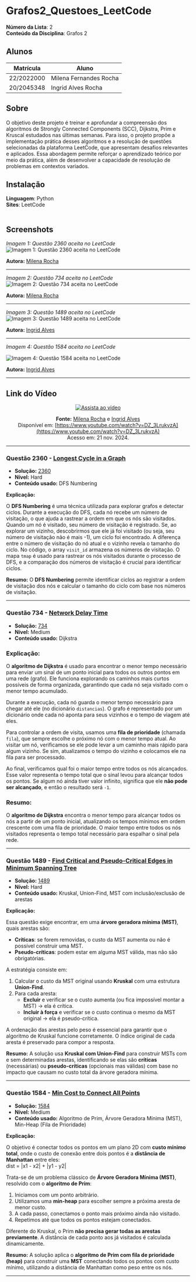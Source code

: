 # Grafos2_Questoes_LeetCode

**Número da Lista**: 2<br>
**Conteúdo da Disciplina**: Grafos 2<br>

## Alunos
|Matrícula | Aluno |
| -- | -- |
| 22/2022000 |  Milena Fernandes Rocha |
| 20/2045348  |  Ingrid Alves Rocha |

## Sobre 
O objetivo deste projeto é treinar e aprofundar a compreensão dos algoritmos de Strongly Connected Components (SCC), Dijkstra, Prim e Kruscal estudados nas últimas semanas. Para isso, o projeto propõe a implementação prática desses algoritmos e a resolução de questões selecionadas da plataforma LeetCode, que apresentam desafios relevantes e aplicados. Essa abordagem permite reforçar o aprendizado teórico por meio da prática, além de desenvolver a capacidade de resolução de problemas em contextos variados.

## Instalação 
**Linguagem**: Python<br>
**Sites**: LeetCode<br>
<br>


## Screenshots

*Imagem 1: Questão 2360 aceita no LeetCode*  
![Imagem 1: Questão 2360 aceita no LeetCode](./screenshots/2360.png)

**Autora:** [Milena Rocha](https://github.com/MilenaFRocha)

---

*Imagem 2: Questão 734 aceita no LeetCode*  
![Imagem 2: Questão 734 aceita no LeetCode](./screenshots/734.png)

**Autora:** [Milena Rocha](https://github.com/MilenaFRocha)  

---

*Imagem 3: Questão 1489 aceita no LeetCode*  
![Imagem 3: Questão 1489 aceita no LeetCode](./screenshots/Questao_Kruscal_1489.png)

**Autora:** [Ingrid Alves](https://github.com/alvesingrid)  

---

*Imagem 4: Questão 1584 aceita no LeetCode*  

![Imagem 4: Questão 1584 aceita no LeetCode](./screenshots/Questao_Prim_1584.png)

**Autora:** [Ingrid Alves](https://github.com/alvesingrid) 


---


## Link do Vídeo

<div align="center">

[![Assista ao vídeo](https://img.youtube.com/vi/DZ_3LrukvzA/0.jpg)](https://www.youtube.com/watch?v=DZ_3LrukvzA)

**Fonte:** [Milena Rocha](https://github.com/milenafrocha) e [Ingrid Alves](https://github.com/alvesingrid)  
Disponível em: [https://www.youtube.com/watch?v=DZ_3LrukvzA](https://www.youtube.com/watch?v=DZ_3LrukvzA)  
Acesso em: 21 nov. 2024.

</div>

---

### Questão 2360 - [Longest Cycle in a Graph](https://leetcode.com/problems/longest-cycle-in-a-graph/description/)

* **Solução:** [2360](./Questoes/2360.py)
* **Nível:** Hard
* **Conteúdo usado:** DFS Numbering

**Explicação:**

O **DFS Numbering** é uma técnica utilizada para explorar grafos e detectar ciclos. Durante a execução do DFS, cada nó recebe um número de visitação, o que ajuda a rastrear a ordem em que os nós são visitados.
Quando um nó é visitado, seu número de visitação é registrado. Se, ao explorar um vizinho, descobrirmos que ele já foi visitado (ou seja, seu número de visitação não é mais -1), um ciclo foi encontrado. A diferença entre o número de visitação do nó atual e o vizinho revela o tamanho do ciclo.
No código, o array `visit_id` armazena os números de visitação. O mapa `tmap` é usado para rastrear os nós visitados durante o processo de DFS, e a comparação dos números de visitação é crucial para identificar ciclos.

**Resumo:** O **DFS Numbering** permite identificar ciclos ao registrar a ordem de visitação dos nós e calcular o tamanho do ciclo com base nos números de visitação.

---

### Questão 734 - [Network Delay Time](https://leetcode.com/problems/network-delay-time/)

* **Solução:** [734](./Questoes/734.py)
* **Nível:** Medium
* **Conteúdo usado:** Dijkstra

### **Explicação:**

O **algoritmo de Dijkstra** é usado para encontrar o menor tempo necessário para enviar um sinal de um ponto inicial para todos os outros pontos em uma rede (grafo). Ele funciona explorando os caminhos mais curtos possíveis de forma organizada, garantindo que cada nó seja visitado com o menor tempo acumulado.

Durante a execução, cada nó guarda o menor tempo necessário para chegar até ele (no dicionário `distancias`). O grafo é representado por um dicionário onde cada nó aponta para seus vizinhos e o tempo de viagem até eles.

Para controlar a ordem de visita, usamos uma **fila de prioridade** (chamada `fila`), que sempre escolhe o próximo nó com o menor tempo atual. Ao visitar um nó, verificamos se ele pode levar a um caminho mais rápido para algum vizinho. Se sim, atualizamos o tempo do vizinho e colocamos ele na fila para ser processado.

Ao final, verificamos qual foi o maior tempo entre todos os nós alcançados. Esse valor representa o tempo total que o sinal levou para alcançar todos os pontos. Se algum nó ainda tiver valor infinito, significa que ele **não pode ser alcançado**, e então o resultado será `-1`.


### **Resumo:**

O **algoritmo de Dijkstra** encontra o menor tempo para alcançar todos os nós a partir de um ponto inicial, atualizando os tempos mínimos em ordem crescente com uma fila de prioridade. O maior tempo entre todos os nós visitados representa o tempo total necessário para espalhar o sinal pela rede.



---

### Questão 1489 - [Find Critical and Pseudo-Critical Edges in Minimum Spanning Tree](https://leetcode.com/problems/find-critical-and-pseudo-critical-edges-in-minimum-spanning-tree/)

* **Solução:** [1489](./Questoes/Questao_Kruscal_1489.py)  
* **Nível:** Hard  
* **Conteúdo usado:** Kruskal, Union-Find, MST com inclusão/exclusão de arestas

**Explicação:**

Essa questão exige encontrar, em uma **árvore geradora mínima (MST)**, quais arestas são:

- **Críticas**: se forem removidas, o custo da MST aumenta ou não é possível construir uma MST.
- **Pseudo-críticas**: podem estar em alguma MST válida, mas não são obrigatórias.

A estratégia consiste em:
1. Calcular o custo da MST original usando **Kruskal** com uma estrutura **Union-Find**.
2. Para cada aresta:
   - **Excluir** e verificar se o custo aumenta (ou fica impossível montar a MST) → ela é crítica.
   - **Incluir à força** e verificar se o custo continua o mesmo da MST original → ela é pseudo-crítica.

A ordenação das arestas pelo peso é essencial para garantir que o algoritmo de Kruskal funcione corretamente. O índice original de cada aresta é preservado para compor a resposta.

**Resumo:** A solução usa **Kruskal com Union-Find** para construir MSTs com e sem determinadas arestas, identificando se elas são **críticas** (necessárias) ou **pseudo-críticas** (opcionais mas válidas) com base no impacto que causam no custo total da árvore geradora mínima.

---

### Questão 1584 - [Min Cost to Connect All Points](https://leetcode.com/problems/min-cost-to-connect-all-points/)

* **Solução:** [1584](./Questoes/Questao_Prim_1584.py)  
* **Nível:** Medium  
* **Conteúdo usado:** Algoritmo de Prim, Árvore Geradora Mínima (MST), Min-Heap (Fila de Prioridade)

**Explicação:**

O objetivo é conectar todos os pontos em um plano 2D com **custo mínimo total**, onde o custo de conexão entre dois pontos é a **distância de Manhattan** entre eles:  
dist = |x1 - x2| + |y1 - y2|

Trata-se de um problema clássico de **Árvore Geradora Mínima (MST)**, resolvido com o **algoritmo de Prim**:

1. Iniciamos com um ponto arbitrário.
2. Utilizamos uma **min-heap** para escolher sempre a próxima aresta de menor custo.
3. A cada passo, conectamos o ponto mais próximo ainda não visitado.
4. Repetimos até que todos os pontos estejam conectados.

Diferente do Kruskal, o Prim **não precisa gerar todas as arestas previamente**. A distância de cada ponto aos já visitados é calculada dinamicamente.

**Resumo:** A solução aplica o **algoritmo de Prim com fila de prioridade (heap)** para construir uma **MST** conectando todos os pontos com custo mínimo, utilizando a distância de Manhattan como peso entre os nós.

---





